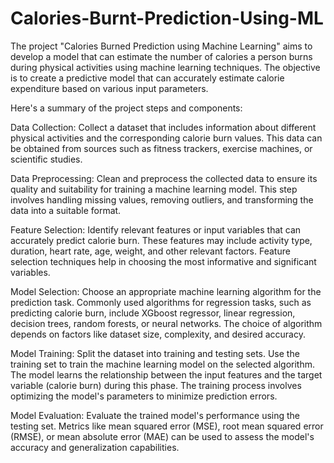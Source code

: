 # Calories-Burnt-Prediction-Using-ML

The project "Calories Burned Prediction using Machine Learning" aims to develop a model that can estimate the number of calories a person burns during physical activities using machine learning techniques. The objective is to create a predictive model that can accurately estimate calorie expenditure based on various input parameters.

Here's a summary of the project steps and components:

Data Collection: Collect a dataset that includes information about different physical activities and the corresponding calorie burn values. This data can be obtained from sources such as fitness trackers, exercise machines, or scientific studies.

Data Preprocessing: Clean and preprocess the collected data to ensure its quality and suitability for training a machine learning model. This step involves handling missing values, removing outliers, and transforming the data into a suitable format.

Feature Selection: Identify relevant features or input variables that can accurately predict calorie burn. These features may include activity type, duration, heart rate, age, weight, and other relevant factors. Feature selection techniques help in choosing the most informative and significant variables.

Model Selection: Choose an appropriate machine learning algorithm for the prediction task. Commonly used algorithms for regression tasks, such as predicting calorie burn, include XGboost regressor, linear regression, decision trees, random forests, or neural networks. The choice of algorithm depends on factors like dataset size, complexity, and desired accuracy.

Model Training: Split the dataset into training and testing sets. Use the training set to train the machine learning model on the selected algorithm. The model learns the relationship between the input features and the target variable (calorie burn) during this phase. The training process involves optimizing the model's parameters to minimize prediction errors.

Model Evaluation: Evaluate the trained model's performance using the testing set. Metrics like mean squared error (MSE), root mean squared error (RMSE), or mean absolute error (MAE) can be used to assess the model's accuracy and generalization capabilities.
